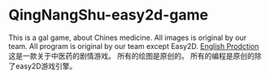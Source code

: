 # QingNangShu-easy2d-game
This is a gal game, about Chines medicine.
All images is original by our team.
All program is original by our team except Easy2D.
[English Prodction]('./README.md')
这是一款关于中医药的剧情游戏。
所有的绘图是原创的。
所有的编程是原创的除了easy2D游戏引擎。
